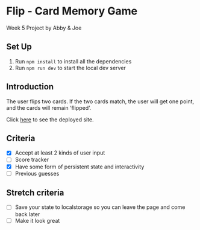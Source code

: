 # Flip - Card Memory Game

Week 5 Project by Abby & Joe

## Set Up 
1. Run `npm install` to install all the dependencies
2. Run `npm run dev` to start the local dev server

## Introduction 

The user flips two cards. If the two cards match, the user will get one point, and the cards will remain ‘flipped’. 

Click [here](https://clinquant-crumble-ff5a2f.netlify.app/) to see the deployed site. 

## Criteria 

- [x] Accept at least 2 kinds of user input
- [ ] Score tracker
- [x] Have some form of persistent state and interactivity
- [ ] Previous guesses

## Stretch criteria 

- [ ] Save your state to localstorage so you can leave the page and come back later
- [ ] Make it look great

